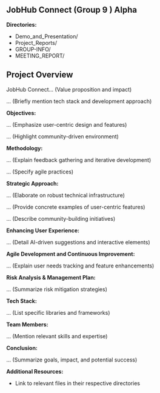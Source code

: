 ## JobHub Connect (Group 9 ) Alpha

**Directories:**

- Demo_and_Presentation/
- Project_Reports/
- GROUP-INFO/
- MEETING_REPORT/

## Project Overview

JobHub Connect... (Value proposition and impact)

... (Briefly mention tech stack and development approach)

**Objectives:**

... (Emphasize user-centric design and features)

... (Highlight community-driven environment)

**Methodology:**

... (Explain feedback gathering and iterative development)

... (Specify agile practices)

**Strategic Approach:**

... (Elaborate on robust technical infrastructure)

... (Provide concrete examples of user-centric features)

... (Describe community-building initiatives)

**Enhancing User Experience:**

... (Detail AI-driven suggestions and interactive elements)

**Agile Development and Continuous Improvement:**

... (Explain user needs tracking and feature enhancements)

**Risk Analysis & Management Plan:**

... (Summarize risk mitigation strategies)

**Tech Stack:**

... (List specific libraries and frameworks)

**Team Members:**

... (Mention relevant skills and expertise)

**Conclusion:**

... (Summarize goals, impact, and potential success)

**Additional Resources:**

* Link to relevant files in their respective directories
